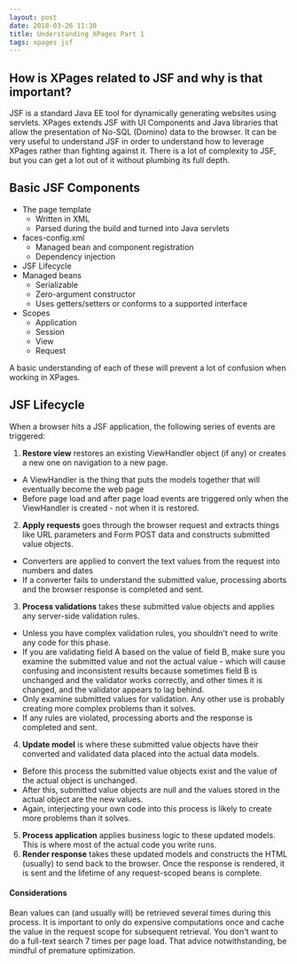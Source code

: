 ```yaml
---
layout: post
date: 2018-03-26 11:30
title: Understanding XPages Part 1
tags: xpages jsf
---
```


## How is XPages related to JSF and why is that important?

JSF is a standard Java EE tool for dynamically generating websites using servlets. XPages extends JSF with UI Components and Java libraries that allow the presentation of No-SQL (Domino) data to the browser. It can be very useful to understand JSF in order to understand how to leverage XPages rather than fighting against it. There is a lot of complexity to JSF, but you can get a lot out of it without plumbing its full depth.

## Basic JSF Components

* The page template
  * Written in XML
  * Parsed during the build and turned into Java servlets
* faces-config.xml
  * Managed bean and component registration
  * Dependency injection
* JSF Lifecycle
* Managed beans
  * Serializable
  * Zero-argument constructor
  * Uses getters/setters or conforms to a supported interface
* Scopes
  * Application
  * Session
  * View
  * Request
  
A basic understanding of each of these will prevent a lot of confusion when working in XPages.

## JSF Lifecycle

When a browser hits a JSF application, the following series of events are triggered:

1. **Restore view** restores an existing ViewHandler object (if any) or creates a new one on navigation to a new page.
  * A ViewHandler is the thing that puts the models together that will eventually become the web page
  * Before page load and after page load events are triggered only when the ViewHandler is created - not when it is restored.
2. **Apply requests** goes through the browser request and extracts things like URL parameters and Form POST data and constructs submitted value objects.
  * Converters are applied to convert the text values from the request into numbers and dates
  * If a converter fails to understand the submitted value, processing aborts and the browser response is completed and sent.
3. **Process validations** takes these submitted value objects and applies any server-side validation rules.  
  * Unless you have complex validation rules, you shouldn't need to write any code for this phase.
  * If you are validating field A based on the value of field B, make sure you examine the submitted value and not the actual value - which will cause confusing and inconsistent results because sometimes field B is unchanged and the validator works correctly, and other times it is changed, and the validator appears to lag behind.
  * Only examine submitted values for validation. Any other use is probably creating more complex problems than it solves.
  * If any rules are violated, processing aborts and the response is completed and sent.
4. **Update model** is where these submitted value objects have their converted and validated data placed into the actual data models.  
  * Before this process the submitted value objects exist and the value of the actual object is unchanged.
  * After this, submitted value objects are null and the values stored in the actual object are the new values.
  * Again, interjecting your own code into this process is likely to create more problems than it solves.
5. **Process application** applies business logic to these updated models. This is where most of the actual code you write runs.
6. **Render response** takes these updated models and constructs the HTML (usually) to send back to the browser. Once the response is rendered, it is sent and the lifetime of any request-scoped beans is complete.

#### Considerations

Bean values can (and usually will) be retrieved several times during this process. It is important to only do expensive computations once and cache the value in the request scope for subsequent retrieval. You don't want to do a full-text search 7 times per page load. That advice notwithstanding, be mindful of premature optimization.
